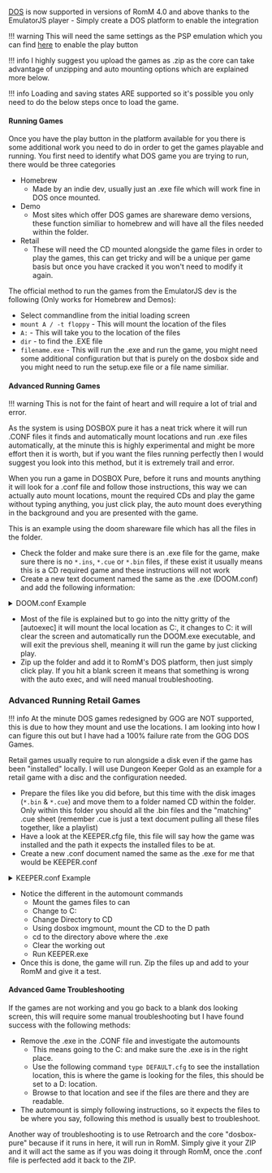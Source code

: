 <!-- trunk-ignore-all(markdownlint/MD033) -->
<!-- trunk-ignore-all(markdownlint/MD041) -->

[DOS](https://github.com/schellingb/dosbox-pure) is now supported in versions of RomM 4.0 and above thanks to the EmulatorJS player - Simply create a DOS platform to enable the integration

<!-- prettier-ignore -->
!!! warning
    This will need the same settings as the PSP emulation which you can find [here](https://docs.romm.app/latest/Platforms-and-Players/EmulatorJS-Player/) to enable the play button

<!-- prettier-ignore -->
!!! info 
    I highly suggest you upload the games as .zip as the core can take advantage of unzipping and auto mounting options which are explained more below.

<!-- prettier-ignore -->
!!! info
    Loading and saving states ARE supported so it's possible you only need to do the below steps once to load the game.

#### Running Games

Once you have the play button in the platform available for you there is some additional work you need to do in order to get the games playable and running. You first need to identify what DOS game you are trying to run, there would be three categories

- Homebrew
    - Made by an indie dev, usually just an .exe file which will work fine in DOS once mounted.
- Demo
    - Most sites which offer DOS games are shareware demo versions, these function similiar to homebrew and will have all the files needed within the folder.
- Retail
    - These will need the CD mounted alongside the game files in order to play the games, this can get tricky and will be a unique per game basis but once you have cracked it you won't need to modify it again.

The official method to run the games from the EmulatorJS dev is the following (Only works for Homebrew and Demos):

- Select commandline from the initial loading screen
- `mount A / -t floppy` - This will mount the location of the files
- `A:` - This will take you to the location of the files
- `dir` - to find the .EXE file
- `filename.exe` - This will run the .exe and run the game, you might need some additional configuration but that is purely on the dosbox side and you might need to run the setup.exe file or a file name similiar.

#### Advanced Running Games

<!-- prettier-ignore -->
!!! warning
    This is not for the faint of heart and will require a lot of trial and error.

As the system is using DOSBOX pure it has a neat trick where it will run .CONF files it finds and automatically mount locations and run .exe files automatically, at the minute this is highly experimental and might be more effort then it is worth, but if you want the files running perfectly then I would suggest you look into this method, but it is extremely trail and error.

When you run a game in DOSBOX Pure, before it runs and mounts anything it will look for a .conf file and follow those instructions, this way we can actually auto mount locations, mount the required CDs and play the game without typing anything, you just click play, the auto mount does everything in the background and you are presented with the game.

This is an example using the doom shareware file which has all the files in the folder.

- Check the folder and make sure there is an .exe file for the game, make sure there is no `*.ins`, `*.cue` or `*.bin` files, if these exist it usually means this is a CD required game and these instructions will not work
- Create a new text document named the same as the .exe (DOOM.conf) and add the following information:

<details>

<summary>DOOM.conf Example</summary>

```shell
# This is the configurationfile for DOSBox 0.74. (Please use the latest version of DOSBox)
# Lines starting with a # are commentlines and are ignored by DOSBox.
# They are used to (briefly) document the effect of each option.

[sdl]
#       fullscreen: Start dosbox directly in fullscreen. (Press ALT-Enter to go back)
#       fulldouble: Use double buffering in fullscreen. It can reduce screen flickering, but it can also result in a slow DOSBox.
#   fullresolution: What resolution to use for fullscreen: original or fixed size (e.g. 1024x768).
#                     Using your monitor's native resolution with aspect=true might give the best results.
#                     If you end up with small window on a large screen, try an output different from surface.
# windowresolution: Scale the window to this size IF the output device supports hardware scaling.
#                     (output=surface does not!)
#           output: What video system to use for output.
#                   Possible values: surface, overlay, opengl, openglnb, ddraw.
#         autolock: Mouse will automatically lock, if you click on the screen. (Press CTRL-F10 to unlock)
#      sensitivity: Mouse sensitivity.
#      waitonerror: Wait before closing the console if dosbox has an error.
#         priority: Priority levels for dosbox. Second entry behind the comma is for when dosbox is not focused/minimized.
#                     pause is only valid for the second entry.
#                   Possible values: lowest, lower, normal, higher, highest, pause.
#       mapperfile: File used to load/save the key/event mappings from. Resetmapper only works with the defaul value.
#     usescancodes: Avoid usage of symkeys, might not work on all operating systems.

fullscreen=TRUE
fulldouble=false
fullresolution=Fixed
windowresolution=1280x800
output=direct3d
autolock=true
sensitivity=100
waitonerror=true
priority=higher,normal
mapperfile=mapper-0.74.map
usescancodes=true

[dosbox]
# language: Select another language file.
#  machine: The type of machine tries to emulate.
#           Possible values: hercules, cga, tandy, pcjr, ega, vgaonly, svga_s3, svga_et3000, svga_et4000, svga_paradise, vesa_nolfb, vesa_oldvbe.
# captures: Directory where things like wave, midi, screenshot get captured.
#  memsize: Amount of memory DOSBox has in megabytes.
#             This value is best left at its default to avoid problems with some games,
#             though few games might require a higher value.
#             There is generally no speed advantage when raising this value.

language=
machine=svga_s3
captures=.\Captures\
memsize=16

[render]
# frameskip: How many frames DOSBox skips before drawing one.
#    aspect: Do aspect correction, if your output method doesn't support scaling this can slow things down!.
#    scaler: Scaler used to enlarge/enhance low resolution modes.
#              If 'forced' is appended, then the scaler will be used even if the result might not be desired.
#            Possible values: none, normal2x, normal3x, advmame2x, advmame3x, advinterp2x, advinterp3x, hq2x, hq3x, 2xsai, super2xsai, supereagle, tv2x, tv3x, rgb2x, rgb3x, scan2x, scan3x.

frameskip=0
aspect=false
scaler=normal3x

[cpu]
#      core: CPU Core used in emulation. auto will switch to dynamic if available and appropriate.
#            Possible values: auto, dynamic, normal, simple.
#   cputype: CPU Type used in emulation. auto is the fastest choice.
#            Possible values: auto, 386, 386_slow, 486_slow, pentium_slow, 386_prefetch.
#    cycles: Amount of instructions DOSBox tries to emulate each millisecond.
#            Setting this value too high results in sound dropouts and lags.
#            Cycles can be set in 3 ways:
#              'auto'          tries to guess what a game needs.
#                              It usually works, but can fail for certain games.
#              'fixed #number' will set a fixed amount of cycles. This is what you usually need if 'auto' fails.
#                              (Example: fixed 4000).
#              'max'           will allocate as much cycles as your computer is able to handle.
#
#            Possible values: auto, fixed, max.
#   cycleup: Amount of cycles to decrease/increase with keycombo.(CTRL-F11/CTRL-F12)
# cycledown: Setting it lower than 100 will be a percentage.

core=auto
cputype=auto
cycles=max
cycleup=10
cycledown=20

[mixer]
#   nosound: Enable silent mode, sound is still emulated though.
#      rate: Mixer sample rate, setting any device's rate higher than this will probably lower their sound quality.
#            Possible values: 44100, 48000, 32000, 22050, 16000, 11025, 8000, 49716.
# blocksize: Mixer block size, larger blocks might help sound stuttering but sound will also be more lagged.
#            Possible values: 1024, 2048, 4096, 8192, 512, 256.
# prebuffer: How many milliseconds of data to keep on top of the blocksize.

nosound=false
rate=22050
blocksize=2048
prebuffer=10

[midi]
#     mpu401: Type of MPU-401 to emulate.
#             Possible values: intelligent, uart, none.
# mididevice: Device that will receive the MIDI data from MPU-401.
#             Possible values: default, win32, alsa, oss, coreaudio, coremidi, none.
# midiconfig: Special configuration options for the device driver. This is usually the id of the device you want to use.
#               See the README/Manual for more details.

mpu401=intelligent
mididevice=default
midiconfig=

[sblaster]
#  sbtype: Type of Soundblaster to emulate. gb is Gameblaster.
#          Possible values: sb1, sb2, sbpro1, sbpro2, sb16, gb, none.
#  sbbase: The IO address of the soundblaster.
#          Possible values: 220, 240, 260, 280, 2a0, 2c0, 2e0, 300.
#     irq: The IRQ number of the soundblaster.
#          Possible values: 7, 5, 3, 9, 10, 11, 12.
#     dma: The DMA number of the soundblaster.
#          Possible values: 1, 5, 0, 3, 6, 7.
#    hdma: The High DMA number of the soundblaster.
#          Possible values: 1, 5, 0, 3, 6, 7.
# sbmixer: Allow the soundblaster mixer to modify the DOSBox mixer.
# oplmode: Type of OPL emulation. On 'auto' the mode is determined by sblaster type. All OPL modes are Adlib-compatible, except for 'cms'.
#          Possible values: auto, cms, opl2, dualopl2, opl3, none.
#  oplemu: Provider for the OPL emulation. compat might provide better quality (see oplrate as well).
#          Possible values: default, compat, fast.
# oplrate: Sample rate of OPL music emulation. Use 49716 for highest quality (set the mixer rate accordingly).
#          Possible values: 44100, 49716, 48000, 32000, 22050, 16000, 11025, 8000.

sbtype=sb16
sbbase=220
irq=7
dma=1
hdma=5
sbmixer=true
oplmode=auto
oplemu=default
oplrate=44100

[gus]
#      gus: Enable the Gravis Ultrasound emulation.
#  gusrate: Sample rate of Ultrasound emulation.
#           Possible values: 44100, 48000, 32000, 22050, 16000, 11025, 8000, 49716.
#  gusbase: The IO base address of the Gravis Ultrasound.
#           Possible values: 240, 220, 260, 280, 2a0, 2c0, 2e0, 300.
#   gusirq: The IRQ number of the Gravis Ultrasound.
#           Possible values: 5, 3, 7, 9, 10, 11, 12.
#   gusdma: The DMA channel of the Gravis Ultrasound.
#           Possible values: 3, 0, 1, 5, 6, 7.
# ultradir: Path to Ultrasound directory. In this directory
#           there should be a MIDI directory that contains
#           the patch files for GUS playback. Patch sets used
#           with Timidity should work fine.

gus=false
gusrate=44100
gusbase=240
gusirq=5
gusdma=3
ultradir=C:\ULTRASND

[speaker]
# pcspeaker: Enable PC-Speaker emulation.
#    pcrate: Sample rate of the PC-Speaker sound generation.
#            Possible values: 44100, 48000, 32000, 22050, 16000, 11025, 8000, 49716.
#     tandy: Enable Tandy Sound System emulation. For 'auto', emulation is present only if machine is set to 'tandy'.
#            Possible values: auto, on, off.
# tandyrate: Sample rate of the Tandy 3-Voice generation.
#            Possible values: 44100, 48000, 32000, 22050, 16000, 11025, 8000, 49716.
#    disney: Enable Disney Sound Source emulation. (Covox Voice Master and Speech Thing compatible).

pcspeaker=true
pcrate=44100
tandy=auto
tandyrate=44100
disney=true

[joystick]
# joysticktype: Type of joystick to emulate: auto (default), none,
#               2axis (supports two joysticks),
#               4axis (supports one joystick, first joystick used),
#               4axis_2 (supports one joystick, second joystick used),
#               fcs (Thrustmaster), ch (CH Flightstick).
#               none disables joystick emulation.
#               auto chooses emulation depending on real joystick(s).
#               (Remember to reset dosbox's mapperfile if you saved it earlier)
#               Possible values: auto, 2axis, 4axis, 4axis_2, fcs, ch, none.
#        timed: enable timed intervals for axis. Experiment with this option, if your joystick drifts (away).
#     autofire: continuously fires as long as you keep the button pressed.
#       swap34: swap the 3rd and the 4th axis. can be useful for certain joysticks.
#   buttonwrap: enable button wrapping at the number of emulated buttons.

joysticktype=fcs
timed=true
autofire=false
swap34=false
buttonwrap=false

[serial]
# serial1: set type of device connected to com port.
#          Can be disabled, dummy, modem, nullmodem, directserial.
#          Additional parameters must be in the same line in the form of
#          parameter:value. Parameter for all types is irq (optional).
#          for directserial: realport (required), rxdelay (optional).
#                           (realport:COM1 realport:ttyS0).
#          for modem: listenport (optional).
#          for nullmodem: server, rxdelay, txdelay, telnet, usedtr,
#                         transparent, port, inhsocket (all optional).
#          Example: serial1=modem listenport:5000
#          Possible values: dummy, disabled, modem, nullmodem, directserial.
# serial2: see serial1
#          Possible values: dummy, disabled, modem, nullmodem, directserial.
# serial3: see serial1
#          Possible values: dummy, disabled, modem, nullmodem, directserial.
# serial4: see serial1
#          Possible values: dummy, disabled, modem, nullmodem, directserial.

serial1=dummy
serial2=dummy
serial3=disabled
serial4=disabled

[dos]
#            xms: Enable XMS support.
#            ems: Enable EMS support.
#            umb: Enable UMB support.
# keyboardlayout: Language code of the keyboard layout (or none).

xms=true
ems=true
umb=true
keyboardlayout=auto

[ipx]
# ipx: Enable ipx over UDP/IP emulation.

ipx=false

[autoexec]
# Lines in this section will be run at startup.
# You can put your MOUNT lines here.

@echo off
Mount C ".."
C:
cls
DOOM.exe
:exit
exit
```

</details>

- Most of the file is explained but to go into the nitty gritty of the [autoexec] it will mount the local location as C:, it changes to C: it will clear the screen and automatically run the DOOM.exe executable, and will exit the previous shell, meaning it will run the game by just clicking play.
- Zip up the folder and add it to RomM's DOS platform, then just simply click play. If you hit a blank screen it means that something is wrong with the auto exec, and will need manual troubleshooting.

### Advanced Running Retail Games

<!-- prettier-ignore -->
!!! info
    At the minute DOS games redesigned by GOG are NOT supported, this is due to how they mount and use the locations. I am looking into how I can figure this out but I have had a 100% failure rate from the GOG DOS Games.

Retail games usually require to run alongside a disk even if the game has been "installed" locally. I will use Dungeon Keeper Gold as an example for a retail game with a disc and the configuration needed.

- Prepare the files like you did before, but this time with the disk images (`*.bin` & `*.cue`) and move them to a folder named CD within the folder. Only within this folder you should all the .bin files and the "matching" .cue sheet (remember .cue is just a text document pulling all these files together, like a playlist)
- Have a look at the KEEPER.cfg file, this file will say how the game was installed and the path it expects the installed files to be at.
- Create a new .conf document named the same as the .exe for me that would be KEEPER.conf

<details>

<summary>KEEPER.conf Example</summary>

```shell
# This is the configurationfile for DOSBox 0.74. (Please use the latest version of DOSBox)
# Lines starting with a # are commentlines and are ignored by DOSBox.
# They are used to (briefly) document the effect of each option.

[sdl]
#       fullscreen: Start dosbox directly in fullscreen. (Press ALT-Enter to go back)
#       fulldouble: Use double buffering in fullscreen. It can reduce screen flickering, but it can also result in a slow DOSBox.
#   fullresolution: What resolution to use for fullscreen: original or fixed size (e.g. 1024x768).
#                     Using your monitor's native resolution with aspect=true might give the best results.
#                     If you end up with small window on a large screen, try an output different from surface.
# windowresolution: Scale the window to this size IF the output device supports hardware scaling.
#                     (output=surface does not!)
#           output: What video system to use for output.
#                   Possible values: surface, overlay, opengl, openglnb, ddraw.
#         autolock: Mouse will automatically lock, if you click on the screen. (Press CTRL-F10 to unlock)
#      sensitivity: Mouse sensitivity.
#      waitonerror: Wait before closing the console if dosbox has an error.
#         priority: Priority levels for dosbox. Second entry behind the comma is for when dosbox is not focused/minimized.
#                     pause is only valid for the second entry.
#                   Possible values: lowest, lower, normal, higher, highest, pause.
#       mapperfile: File used to load/save the key/event mappings from. Resetmapper only works with the defaul value.
#     usescancodes: Avoid usage of symkeys, might not work on all operating systems.

fullscreen=TRUE
fulldouble=false
fullresolution=Fixed
windowresolution=1280x800
output=direct3d
autolock=true
sensitivity=100
waitonerror=true
priority=higher,normal
mapperfile=mapper-0.74.map
usescancodes=true

[dosbox]
# language: Select another language file.
#  machine: The type of machine tries to emulate.
#           Possible values: hercules, cga, tandy, pcjr, ega, vgaonly, svga_s3, svga_et3000, svga_et4000, svga_paradise, vesa_nolfb, vesa_oldvbe.
# captures: Directory where things like wave, midi, screenshot get captured.
#  memsize: Amount of memory DOSBox has in megabytes.
#             This value is best left at its default to avoid problems with some games,
#             though few games might require a higher value.
#             There is generally no speed advantage when raising this value.

language=
machine=svga_s3
captures=.\Captures\
memsize=16

[render]
# frameskip: How many frames DOSBox skips before drawing one.
#    aspect: Do aspect correction, if your output method doesn't support scaling this can slow things down!.
#    scaler: Scaler used to enlarge/enhance low resolution modes.
#              If 'forced' is appended, then the scaler will be used even if the result might not be desired.
#            Possible values: none, normal2x, normal3x, advmame2x, advmame3x, advinterp2x, advinterp3x, hq2x, hq3x, 2xsai, super2xsai, supereagle, tv2x, tv3x, rgb2x, rgb3x, scan2x, scan3x.

frameskip=0
aspect=false
scaler=normal3x

[cpu]
#      core: CPU Core used in emulation. auto will switch to dynamic if available and appropriate.
#            Possible values: auto, dynamic, normal, simple.
#   cputype: CPU Type used in emulation. auto is the fastest choice.
#            Possible values: auto, 386, 386_slow, 486_slow, pentium_slow, 386_prefetch.
#    cycles: Amount of instructions DOSBox tries to emulate each millisecond.
#            Setting this value too high results in sound dropouts and lags.
#            Cycles can be set in 3 ways:
#              'auto'          tries to guess what a game needs.
#                              It usually works, but can fail for certain games.
#              'fixed #number' will set a fixed amount of cycles. This is what you usually need if 'auto' fails.
#                              (Example: fixed 4000).
#              'max'           will allocate as much cycles as your computer is able to handle.
#
#            Possible values: auto, fixed, max.
#   cycleup: Amount of cycles to decrease/increase with keycombo.(CTRL-F11/CTRL-F12)
# cycledown: Setting it lower than 100 will be a percentage.

core=auto
cputype=auto
cycles=max
cycleup=10
cycledown=20

[mixer]
#   nosound: Enable silent mode, sound is still emulated though.
#      rate: Mixer sample rate, setting any device's rate higher than this will probably lower their sound quality.
#            Possible values: 44100, 48000, 32000, 22050, 16000, 11025, 8000, 49716.
# blocksize: Mixer block size, larger blocks might help sound stuttering but sound will also be more lagged.
#            Possible values: 1024, 2048, 4096, 8192, 512, 256.
# prebuffer: How many milliseconds of data to keep on top of the blocksize.

nosound=false
rate=22050
blocksize=2048
prebuffer=10

[midi]
#     mpu401: Type of MPU-401 to emulate.
#             Possible values: intelligent, uart, none.
# mididevice: Device that will receive the MIDI data from MPU-401.
#             Possible values: default, win32, alsa, oss, coreaudio, coremidi, none.
# midiconfig: Special configuration options for the device driver. This is usually the id of the device you want to use.
#               See the README/Manual for more details.

mpu401=intelligent
mididevice=default
midiconfig=

[sblaster]
#  sbtype: Type of Soundblaster to emulate. gb is Gameblaster.
#          Possible values: sb1, sb2, sbpro1, sbpro2, sb16, gb, none.
#  sbbase: The IO address of the soundblaster.
#          Possible values: 220, 240, 260, 280, 2a0, 2c0, 2e0, 300.
#     irq: The IRQ number of the soundblaster.
#          Possible values: 7, 5, 3, 9, 10, 11, 12.
#     dma: The DMA number of the soundblaster.
#          Possible values: 1, 5, 0, 3, 6, 7.
#    hdma: The High DMA number of the soundblaster.
#          Possible values: 1, 5, 0, 3, 6, 7.
# sbmixer: Allow the soundblaster mixer to modify the DOSBox mixer.
# oplmode: Type of OPL emulation. On 'auto' the mode is determined by sblaster type. All OPL modes are Adlib-compatible, except for 'cms'.
#          Possible values: auto, cms, opl2, dualopl2, opl3, none.
#  oplemu: Provider for the OPL emulation. compat might provide better quality (see oplrate as well).
#          Possible values: default, compat, fast.
# oplrate: Sample rate of OPL music emulation. Use 49716 for highest quality (set the mixer rate accordingly).
#          Possible values: 44100, 49716, 48000, 32000, 22050, 16000, 11025, 8000.

sbtype=sb16
sbbase=220
irq=7
dma=1
hdma=5
sbmixer=true
oplmode=auto
oplemu=default
oplrate=44100

[gus]
#      gus: Enable the Gravis Ultrasound emulation.
#  gusrate: Sample rate of Ultrasound emulation.
#           Possible values: 44100, 48000, 32000, 22050, 16000, 11025, 8000, 49716.
#  gusbase: The IO base address of the Gravis Ultrasound.
#           Possible values: 240, 220, 260, 280, 2a0, 2c0, 2e0, 300.
#   gusirq: The IRQ number of the Gravis Ultrasound.
#           Possible values: 5, 3, 7, 9, 10, 11, 12.
#   gusdma: The DMA channel of the Gravis Ultrasound.
#           Possible values: 3, 0, 1, 5, 6, 7.
# ultradir: Path to Ultrasound directory. In this directory
#           there should be a MIDI directory that contains
#           the patch files for GUS playback. Patch sets used
#           with Timidity should work fine.

gus=false
gusrate=44100
gusbase=240
gusirq=5
gusdma=3
ultradir=C:\ULTRASND

[speaker]
# pcspeaker: Enable PC-Speaker emulation.
#    pcrate: Sample rate of the PC-Speaker sound generation.
#            Possible values: 44100, 48000, 32000, 22050, 16000, 11025, 8000, 49716.
#     tandy: Enable Tandy Sound System emulation. For 'auto', emulation is present only if machine is set to 'tandy'.
#            Possible values: auto, on, off.
# tandyrate: Sample rate of the Tandy 3-Voice generation.
#            Possible values: 44100, 48000, 32000, 22050, 16000, 11025, 8000, 49716.
#    disney: Enable Disney Sound Source emulation. (Covox Voice Master and Speech Thing compatible).

pcspeaker=true
pcrate=44100
tandy=auto
tandyrate=44100
disney=true

[joystick]
# joysticktype: Type of joystick to emulate: auto (default), none,
#               2axis (supports two joysticks),
#               4axis (supports one joystick, first joystick used),
#               4axis_2 (supports one joystick, second joystick used),
#               fcs (Thrustmaster), ch (CH Flightstick).
#               none disables joystick emulation.
#               auto chooses emulation depending on real joystick(s).
#               (Remember to reset dosbox's mapperfile if you saved it earlier)
#               Possible values: auto, 2axis, 4axis, 4axis_2, fcs, ch, none.
#        timed: enable timed intervals for axis. Experiment with this option, if your joystick drifts (away).
#     autofire: continuously fires as long as you keep the button pressed.
#       swap34: swap the 3rd and the 4th axis. can be useful for certain joysticks.
#   buttonwrap: enable button wrapping at the number of emulated buttons.

joysticktype=fcs
timed=true
autofire=false
swap34=false
buttonwrap=false

[serial]
# serial1: set type of device connected to com port.
#          Can be disabled, dummy, modem, nullmodem, directserial.
#          Additional parameters must be in the same line in the form of
#          parameter:value. Parameter for all types is irq (optional).
#          for directserial: realport (required), rxdelay (optional).
#                           (realport:COM1 realport:ttyS0).
#          for modem: listenport (optional).
#          for nullmodem: server, rxdelay, txdelay, telnet, usedtr,
#                         transparent, port, inhsocket (all optional).
#          Example: serial1=modem listenport:5000
#          Possible values: dummy, disabled, modem, nullmodem, directserial.
# serial2: see serial1
#          Possible values: dummy, disabled, modem, nullmodem, directserial.
# serial3: see serial1
#          Possible values: dummy, disabled, modem, nullmodem, directserial.
# serial4: see serial1
#          Possible values: dummy, disabled, modem, nullmodem, directserial.

serial1=dummy
serial2=dummy
serial3=disabled
serial4=disabled

[dos]
#            xms: Enable XMS support.
#            ems: Enable EMS support.
#            umb: Enable UMB support.
# keyboardlayout: Language code of the keyboard layout (or none).

xms=true
ems=true
umb=true
keyboardlayout=auto

[ipx]
# ipx: Enable ipx over UDP/IP emulation.

ipx=false

[autoexec]
# Lines in this section will be run at startup.
# You can put your MOUNT lines here.

@echo off
Mount C ".."
C:
cd CD
imgmount d DUNGEO~8.CUE -t iso -fs iso
cd ..
cls
KEEPER.exe
:exit
exit
```

</details>

- Notice the different in the automount commands
    - Mount the games files to can
    - Change to C:
    - Change Directory to CD
    - Using dosbox imgmount, mount the CD to the D path
    - cd to the directory above where the .exe
    - Clear the working out
    - Run KEEPER.exe
- Once this is done, the game will run. Zip the files up and add to your RomM and give it a test.

#### Advanced Game Troubleshooting

If the games are not working and you go back to a blank dos looking screen, this will require some manual troubleshooting but I have found success with the following methods:

- Remove the .exe in the .CONF file and investigate the automounts
    - This means going to the C: and make sure the .exe is in the right place.
    - Use the following command `type DEFAULT.cfg` to see the installation location, this is where the game is looking for the files, this should be set to a D: location.
    - Browse to that location and see if the files are there and they are readable.
- The automount is simply following instructions, so it expects the files to be where you say, following this method is usually best to troubleshoot.

Another way of troubleshooting is to use Retroarch and the core "dosbox-pure" because if it runs in here, it will run in RomM. Simply give it your ZIP and it will act the same as if you was doing it through RomM, once the .conf file is perfected add it back to the ZIP.
